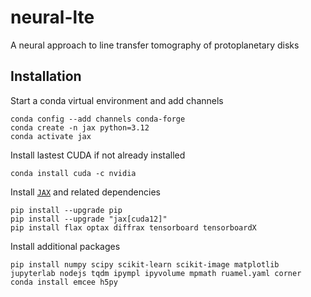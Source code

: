 # neural-lte
A neural approach to line transfer tomography of protoplanetary disks

Installation
---
Start a conda virtual environment and add channels
```
conda config --add channels conda-forge
conda create -n jax python=3.12
conda activate jax
```

Install lastest CUDA if not already installed
```
conda install cuda -c nvidia
```

Install [`JAX`](https://jax.readthedocs.io/en/latest/installation.html) and related dependencies 
```
pip install --upgrade pip
pip install --upgrade "jax[cuda12]"
pip install flax optax diffrax tensorboard tensorboardX
```

Install additional packages 
```
pip install numpy scipy scikit-learn scikit-image matplotlib jupyterlab nodejs tqdm ipympl ipyvolume mpmath ruamel.yaml corner
conda install emcee h5py
```
